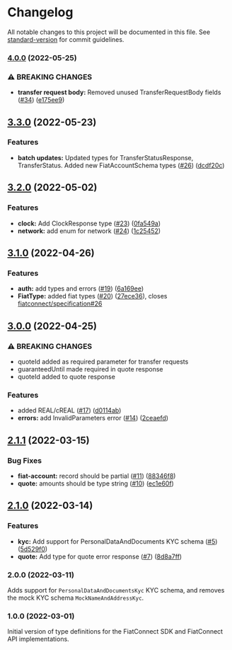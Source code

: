 # Changelog

All notable changes to this project will be documented in this file. See [standard-version](https://github.com/conventional-changelog/standard-version) for commit guidelines.

### [4.0.0](https://github.com/fiatconnect/fiatconnect-types/compare/v3.3.0...v4.0.0) (2022-05-25)
### ⚠ BREAKING CHANGES
* **transfer request body:** Removed unused TransferRequestBody fields ([#34]((https://github.com/fiatconnect/fiatconnect-types/issues/34))) ([e175ee9](https://github.com/fiatconnect/specification/commit/e175ee9acd92a462d8f3669278992ac10b40ac99))

## [3.3.0](https://github.com/fiatconnect/fiatconnect-types/compare/v3.2.0...v3.3.0) (2022-05-23)
### Features

* **batch updates:** Updated types for TransferStatusResponse, TransferStatus. Added new FiatAccountSchema types ([#26]((https://github.com/fiatconnect/fiatconnect-types/issues/26))) ([dcdf20c](https://github.com/fiatconnect/fiatconnect-types/commit/dcdf20c649817fd7301f999ee1af8de769851bae))

## [3.2.0](https://github.com/fiatconnect/fiatconnect-types/compare/v3.1.0...v3.2.0) (2022-05-02)


### Features

* **clock:** Add ClockResponse type ([#23](https://github.com/fiatconnect/fiatconnect-types/issues/23)) ([0fa549a](https://github.com/fiatconnect/fiatconnect-types/commit/0fa549a6f56f0a0a1273e0bf5c3f6ec21200070c))
* **network:** add enum for network ([#24](https://github.com/fiatconnect/fiatconnect-types/issues/24)) ([1c25452](https://github.com/fiatconnect/fiatconnect-types/commit/1c254524e39928da76cde903d4ca1aea0792e6f3))

## [3.1.0](https://github.com/fiatconnect/fiatconnect-types/compare/v3.0.0...v3.1.0) (2022-04-26)


### Features

* **auth:** add types and errors ([#19](https://github.com/fiatconnect/fiatconnect-types/issues/19)) ([6a169ee](https://github.com/fiatconnect/fiatconnect-types/commit/6a169eebae7bacb08f7fd6a284ae4f6d29e62fd4))
* **FiatType:** added fiat types ([#20](https://github.com/fiatconnect/fiatconnect-types/issues/20)) ([27ece36](https://github.com/fiatconnect/fiatconnect-types/commit/27ece36faabf65dc817b35135fc57d51728b4070)), closes [fiatconnect/specification#26](https://github.com/fiatconnect/specification/issues/26)

## [3.0.0](https://github.com/fiatconnect/fiatconnect-types/compare/v2.1.1...v3.0.0) (2022-04-25)

### ⚠ BREAKING CHANGES

* quoteId added as required parameter for transfer requests
* guaranteedUntil made required in quote response
* quoteId added to quote response

### Features
* added REAL/cREAL ([#17](https://github.com/fiatconnect/fiatconnect-types/issues/17)) ([d0114ab](https://github.com/fiatconnect/fiatconnect-types/commit/d0114ab3869e7f2a061da950d43a731e0f5af8ef))
* **errors:** add InvalidParameters error ([#14](https://github.com/fiatconnect/fiatconnect-types/issues/14)) ([2ceaefd](https://github.com/fiatconnect/fiatconnect-types/commit/2ceaefd3810913399ea84902226ae1f10c26e06e))

## [2.1.1](https://github.com/fiatconnect/fiatconnect-types/compare/v2.1.0...v2.1.1) (2022-03-15)
### Bug Fixes

* **fiat-account:** record should be partial ([#11](https://github.com/fiatconnect/fiatconnect-types/issues/11)) ([88346f8](https://github.com/fiatconnect/fiatconnect-types/commit/88346f859b5b1b5107e46c872db1a3f1a556ba26))
* **quote:** amounts should be type string ([#10](https://github.com/fiatconnect/fiatconnect-types/issues/10)) ([ec1e60f](https://github.com/fiatconnect/fiatconnect-types/commit/ec1e60fe8da159b8d1d57dff411aadd3580287f7))

## [2.1.0](https://github.com/fiatconnect/fiatconnect-types/compare/v1.0.0...v2.1.0) (2022-03-14)

### Features

* **kyc:** Add support for PersonalDataAndDocuments KYC schema ([#5](https://github.com/fiatconnect/fiatconnect-types/issues/5)) ([5d529f0](https://github.com/fiatconnect/fiatconnect-types/commit/5d529f07769ef643ff265a7cfb4849d7d71e61fd))
* **quote:** Add type for quote error response ([#7](https://github.com/fiatconnect/fiatconnect-types/issues/7)) ([8d8a7ff](https://github.com/fiatconnect/fiatconnect-types/commit/8d8a7ff6fe7b24b474551a869ef9ef1b58517888))

### 2.0.0 (2022-03-11)

Adds support for `PersonalDataAndDocumentsKyc` KYC schema, and removes the mock KYC schema `MockNameAndAddressKyc`.

### 1.0.0 (2022-03-01)

Initial version of type definitions for the FiatConnect SDK and FiatConnect API implementations.
